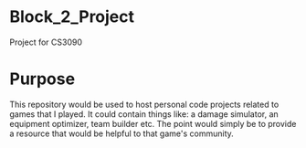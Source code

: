 # Block_2_Project
Project for CS3090

# Purpose
This repository would be used to host personal code projects related to games that I played. It could contain things like:
a damage simulator, an equipment optimizer, team builder etc. The point would simply be to provide a resource that would
be helpful to that game's community.

